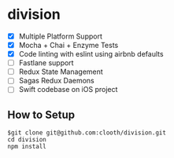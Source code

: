 # division

- [x] Multiple Platform Support
- [x] Mocha + Chai + Enzyme Tests
- [x] Code linting with eslint using airbnb defaults
- [ ] Fastlane support
- [ ] Redux State Management
- [ ] Sagas Redux Daemons
- [ ] Swift codebase on iOS project

## How to Setup

```
$git clone git@github.com:clooth/division.git
cd division
npm install
```
